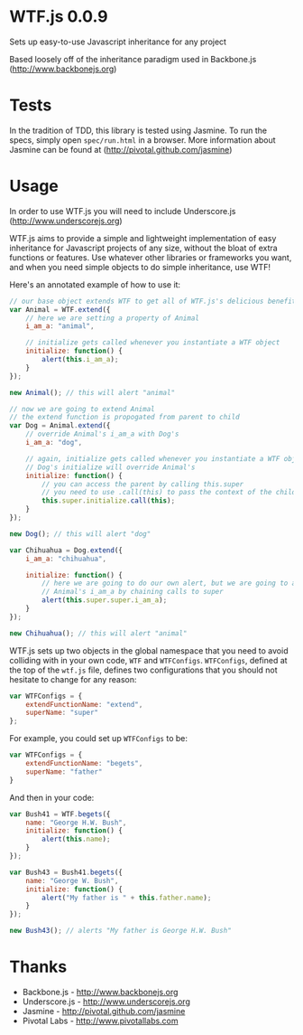 WTF.js 0.0.9
=====

Sets up easy-to-use Javascript inheritance for any project

Based loosely off of the inheritance paradigm used in Backbone.js (http://www.backbonejs.org)

Tests
=====

In the tradition of TDD, this library is tested using Jasmine. To run the specs, simply open `spec/run.html` in a browser. More information about Jasmine can be found at (http://pivotal.github.com/jasmine)

Usage
=====

In order to use WTF.js you will need to include Underscore.js (http://www.underscorejs.org)

WTF.js aims to provide a simple and lightweight implementation of easy inheritance for Javascript projects of any size, without the bloat of extra functions or features. Use whatever other libraries or frameworks you want, and when you need simple objects to do simple inheritance, use WTF!

Here's an annotated example of how to use it:

````javascript
// our base object extends WTF to get all of WTF.js's delicious benefits
var Animal = WTF.extend({
    // here we are setting a property of Animal
    i_am_a: "animal",

    // initialize gets called whenever you instantiate a WTF object
    initialize: function() {
        alert(this.i_am_a);
    }
});

new Animal(); // this will alert "animal"

// now we are going to extend Animal
// the extend function is propogated from parent to child
var Dog = Animal.extend({
    // override Animal's i_am_a with Dog's
    i_am_a: "dog",

    // again, initialize gets called whenever you instantiate a WTF object
    // Dog's initialize will override Animal's
    initialize: function() {
        // you can access the parent by calling this.super
        // you need to use .call(this) to pass the context of the child to the parent
        this.super.initialize.call(this);
    }
});

new Dog(); // this will alert "dog"

var Chihuahua = Dog.extend({
    i_am_a: "chihuahua",

    initialize: function() {
        // here we are going to do our own alert, but we are going to alert
        // Animal's i_am_a by chaining calls to super
        alert(this.super.super.i_am_a);
    }
});

new Chihuahua(); // this will alert "animal"
````

WTF.js sets up two objects in the global namespace that you need to avoid colliding with in your own code, `WTF` and `WTFConfigs`. `WTFConfigs`, defined at the top of the `wtf.js` file, defines two configurations that you should not hesitate to change for any reason:

````javascript
var WTFConfigs = {
	extendFunctionName: "extend",
	superName: "super"
};
````

For example, you could set up `WTFConfigs` to be:

````javascript
var WTFConfigs = {
    extendFunctionName: "begets",
    superName: "father"
}
`````

And then in your code:

````javascript
var Bush41 = WTF.begets({
	name: "George H.W. Bush",
	initialize: function() {
		alert(this.name);
	}
});

var Bush43 = Bush41.begets({
	name: "George W. Bush",
	initialize: function() {
		alert("My father is " + this.father.name);
	}
});

new Bush43(); // alerts "My father is George H.W. Bush"
````

Thanks
=====

* Backbone.js - http://www.backbonejs.org
* Underscore.js - http://www.underscorejs.org
* Jasmine - http://pivotal.github.com/jasmine
* Pivotal Labs - http://www.pivotallabs.com